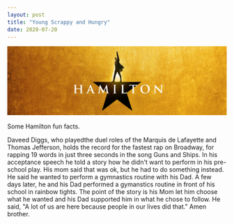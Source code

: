 ```yaml
---
layout: post
title: "Young Scrappy and Hungry"
date: 2020-07-20
---
```


<p><img src="/static/img/creative1.jpeg" width="650"/></p>

						
<p>
Some Hamilton fun facts.
</p>

<p>
Daveed Diggs, who playedthe duel roles of the Marquis de Lafayette and Thomas Jefferson, holds the record for the fastest rap on Broadway, for rapping 19 words in just three seconds in the song Guns and Ships. In his acceptance speech he told a story how he didn't want to perform in his pre-school play.  His mom said that was ok, but he had to do something instead.  He said he wanted to perform a gymnastics routine with his Dad.  A few days later, he and his Dad performed a gymanstics routine in front of his school in rainbow tights.  The point of the story is his Mom let him choose what he wanted and his Dad supported him in what he chose to follow.  He said, "A lot of us are here because people in our lives did that."  Amen brother. 
</p>
